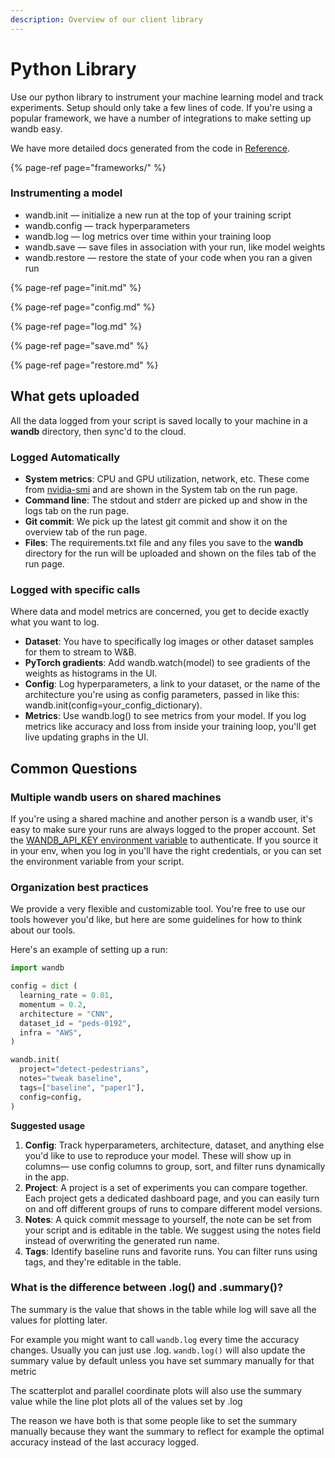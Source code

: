 ```yaml
---
description: Overview of our client library
---
```


# Python Library

Use our python library to instrument your machine learning model and track experiments. Setup should only take a few lines of code. If you're using a popular framework, we have a number of integrations to make setting up wandb easy.

We have more detailed docs generated from the code in [Reference](reference/).

{% page-ref page="frameworks/" %}

### **Instrumenting a model**

* wandb.init — initialize a new run at the top of your training script
* wandb.config — track hyperparameters
* wandb.log — log metrics over time within your training loop
* wandb.save — save files in association with your run, like model weights
* wandb.restore — restore the state of your code when you ran a given run

{% page-ref page="init.md" %}

{% page-ref page="config.md" %}

{% page-ref page="log.md" %}

{% page-ref page="save.md" %}

{% page-ref page="restore.md" %}

## What gets uploaded

All the data logged from your script is saved locally to your machine in a **wandb** directory, then sync'd to the cloud.

### **Logged Automatically**

* **System metrics**: CPU and GPU utilization, network, etc. These come from [nvidia-smi](https://developer.nvidia.com/nvidia-system-management-interface) and are shown in the System tab on the run page.
* **Command line**: The stdout and stderr are picked up and show in the logs tab on the run page.
* **Git commit**: We pick up the latest git commit and show it on the overview tab of the run page.
* **Files**: The requirements.txt file and any files you save to the **wandb** directory for the run will be uploaded and shown on the files tab of the run page.

### Logged with specific calls

Where data and model metrics are concerned, you get to decide exactly what you want to log.

* **Dataset**: You have to specifically log images or other dataset samples for them to stream to W&B.
* **PyTorch gradients**: Add wandb.watch\(model\) to see gradients of the weights as histograms in the UI.
* **Config**: Log hyperparameters, a link to your dataset, or the name of the architecture you're using as config parameters, passed in like this: wandb.init\(config=your\_config\_dictionary\).
* **Metrics**: Use wandb.log\(\) to see metrics from your model. If you log metrics like accuracy and loss from inside your training loop, you'll get live updating graphs in the UI.

## Common Questions

### Multiple wandb users on shared machines

If you're using a shared machine and another person is a wandb user, it's easy to make sure your runs are always logged to the proper account. Set the [WANDB\_API\_KEY environment variable](environment-variables.md) to authenticate. If you source it in your env, when you log in you'll have the right credentials, or you can set the environment variable from your script.

### Organization best practices <a id="best-practices"></a>

We provide a very flexible and customizable tool. You're free to use our tools however you'd like, but here are some guidelines for how to think about our tools.

Here's an example of setting up a run:

```python
import wandb

config = dict (
  learning_rate = 0.01,
  momentum = 0.2,
  architecture = "CNN",
  dataset_id = "peds-0192",
  infra = "AWS",
)

wandb.init(
  project="detect-pedestrians",
  notes="tweak baseline",
  tags=["baseline", "paper1"],
  config=config,
)
```

**Suggested usage**

1. **Config**: Track hyperparameters, architecture, dataset, and anything else you'd like to use to reproduce your model. These will show up in columns— use config columns to group, sort, and filter runs dynamically in the app.
2. **Project**: A project is a set of experiments you can compare together. Each project gets a dedicated dashboard page, and you can easily turn on and off different groups of runs to compare different model versions.
3. **Notes**: A quick commit message to yourself, the note can be set from your script and is editable in the table. We suggest using the notes field instead of overwriting the generated run name.
4. **Tags**: Identify baseline runs and favorite runs. You can filter runs using tags, and they're editable in the table.

### What is the difference between  .log\(\) and .summary\(\)?  

The summary is the value that shows in the table while log will save all the values for plotting later.  

For example you might want to call `wandb.log` every time the accuracy changes.   Usually you can just use .log.  `wandb.log()` will also update the summary value by default unless you have set summary manually for that metric

The scatterplot and parallel coordinate plots will also use the summary value while the line plot plots all of the values set by .log

The reason we have both is that some people like to set the summary manually because they want the summary to reflect for example the optimal accuracy instead of the last accuracy logged.

